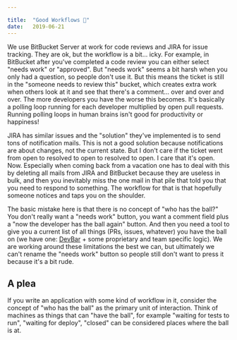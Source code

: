 ```yaml
---

title:	"Good Workflows 🏈"
date:	2019-06-21
---
```


We use BitBucket Server at work for code reviews and JIRA for issue tracking. They are ok, but the workflow is a bit... icky. For example, in BitBucket after you've completed a code review you can either select "needs work" or "approved". But "needs work" seems a bit harsh when you only had a question, so people don't use it. But this means the ticket is still in the "someone needs to review this" bucket, which creates extra work when others look at it and see that there's a comment... over and over and over. The more developers you have the worse this becomes. It's basically a polling loop running for each developer multiplied by open pull requests. Running polling loops in human brains isn't good for productivity or happiness!

JIRA has similar issues and the "solution" they've implemented is to send tons of notification mails. This is not a good solution because notifications are about changes, not the current state. But I don't care if the ticket went from open to resolved to open to resolved to open. I care that it's open. Now. Especially when coming back from a vacation one has to deal with this by deleting all mails from JIRA and BitBucket because they are useless in bulk, and then you inevitably miss the one mail in that pile that told you that you need to respond to something. The workflow for that is that hopefully someone notices and taps you on the shoulder. 

The basic mistake here is that there is no concept of "who has the ball?" You don't really want a "needs work" button, you want a comment field plus a "now the developer has the ball again" button. And then you need a tool to give you a current list of all things (PRs, issues, whatever) you have the ball on (we have one: [DevBar](https://github.com/boxed/devbar) + some proprietary and team specific logic). We are working around these limitations the best we can, but ultimately we can't rename the "needs work" button so people still don't want to press it because it's a bit rude. 

## A plea

If you write an application with some kind of workflow in it, consider the concept of "who has the ball" as the primary unit of interaction. Think of machines as things that can "have the ball", for example "waiting for tests to run", "waiting for deploy", "closed" can be considered places where the ball is at.
